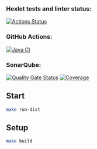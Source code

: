 ### Hexlet tests and linter status:
[![Actions Status](https://github.com/AMOrlovSev/java-project-78/actions/workflows/hexlet-check.yml/badge.svg)](https://github.com/AMOrlovSev/java-project-78/actions)

### GitHub Actions:
[![Java CI](https://github.com/AMOrlovSev/java-project-78/actions/workflows/JavaCI.yml/badge.svg)](https://github.com/AMOrlovSev/java-project-78/actions/workflows/JavaCI.yml)

### SonarQube:
[![Quality Gate Status](https://sonarcloud.io/api/project_badges/measure?project=AMOrlovSev_java-project-78&metric=alert_status)](https://sonarcloud.io/summary/new_code?id=AMOrlovSev_java-project-78)
[![Coverage](https://sonarcloud.io/api/project_badges/measure?project=AMOrlovSev_java-project-78&metric=coverage)](https://sonarcloud.io/summary/new_code?id=AMOrlovSev_java-project-78)

## Start

```bash
make run-dist
```

## Setup

```bash
make build
```